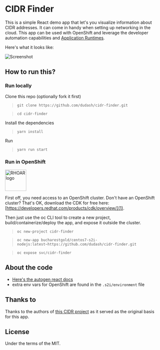 # CIDR Finder
This is a simple React demo app that let's you visualize information about CIDR addresses. It can come in handy when setting up networking in the cloud. This app can be used with OpenShift and leverage the developer automation capabilities and [Application Runtimes](https://developers.redhat.com/products/rhoar/overview/).

Here's what it looks like:

![Screenshot](./.screens/cidrfinder.png)

## How to run this?

### Run locally
Clone this repo (optionally fork it first)
> `git clone https://github.com/dudash/cidr-finder.git`

> `cd cidr-finder`

Install the dependencies
> `yarn install`

Run
> `yarn run start`


### Run in OpenShift
<img src="https://developers.redhat.com/blog/wp-content/uploads/2018/03/RHOAR-Logo.png" alt="RHOAR logo" height="70">

First off, you need access to an OpenShift cluster.  Don't have an OpenShift cluster?  That's OK, download the CDK for free here: [https://developers.redhat.com/products/cdk/overview/](1).

Then just use the oc CLI tool to create a new project, build/containerize/deploy the app, and expose it outside the cluster.
 > `oc new-project cidr-finder `

 > `oc new-app bucharestgold/centos7-s2i-nodejs:latest~https://github.com/dudash/cidr-finder.git`

 > `oc expose svc/cidr-finder`

## About the code
* [Here's the autogen react docs](./README-REACT.md)
* extra env vars for OpenShift are found in the `.s2i/environment` file

## Thanks to
Thanks to the authors of [this CIDR project][2] as it served as the original basis for this app.

## License
Under the terms of the MIT.


[1]: https://developers.redhat.com/products/cdk/overview/
[2]: https://github.com/yuvadm/cidr.xyz

